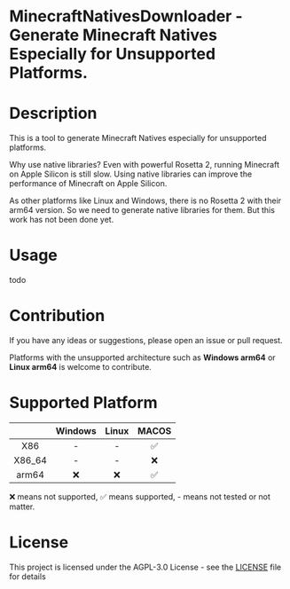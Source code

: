 # MinecraftNativesDownloader - Generate Minecraft Natives Especially for Unsupported Platforms.

# Description

This is a tool to generate Minecraft Natives especially for unsupported platforms.

Why use native libraries? Even with powerful Rosetta 2, running Minecraft on Apple Silicon is still slow. Using native libraries can improve the performance of Minecraft on Apple Silicon.

As other platforms like Linux and Windows, there is no Rosetta 2 with their arm64 version. So we need to generate native libraries for them. But this work has not been done yet.


# Usage

todo

# Contribution

If you have any ideas or suggestions, please open an issue or pull request.

Platforms with the unsupported architecture such as **Windows arm64** or **Linux arm64** is welcome to contribute.

# Supported Platform

|        | Windows | Linux | MACOS |
|:------:|:-------:|:-----:|:-----:|
|  X86   |    -    |   -   |   ✅   |
| X86_64 |    -    |   -   |   ❌   |
| arm64  |    ❌    |   ❌   |   ✅   |

❌ means not supported, ✅ means supported, - means not tested or not matter.

# License

This project is licensed under the AGPL-3.0 License - see the [LICENSE](LICENSE) file for details